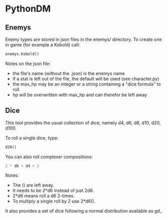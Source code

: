 # PythonDM

## Enemys

Enemy types are stored in json files in the enemys/ directory.
To create one in game (for example a Kobold) call:
```python
enemys.Kobold()
```

Notes on the json file:
- the file's name (without the .json) is the enemys name
- if a stat is left out of the file, the default will be used (see character.py)
- the max\_hp may be an integer or a string containing a "dice formula" to roll
- hp will be overwritten with max\_hp and can therefor be left away

## Dice

This tool provides the usual collection of dice, namely d4, d6, d8, d10, d20, d100.

To roll a single dice, type:
```python
d20()
```

You can also roll complexer compositions:
```python
2 * d6 + d4 + 2
```

Notes:
- The () are left away.
- It needs to be 2\*d6 instead of just 2d6.
- 2\*d6 means roll a d6 2-times.
- To multiply a single roll by 2 use 2\*d6().

It also provides a set of dice following a normal distribution available as gd\_
